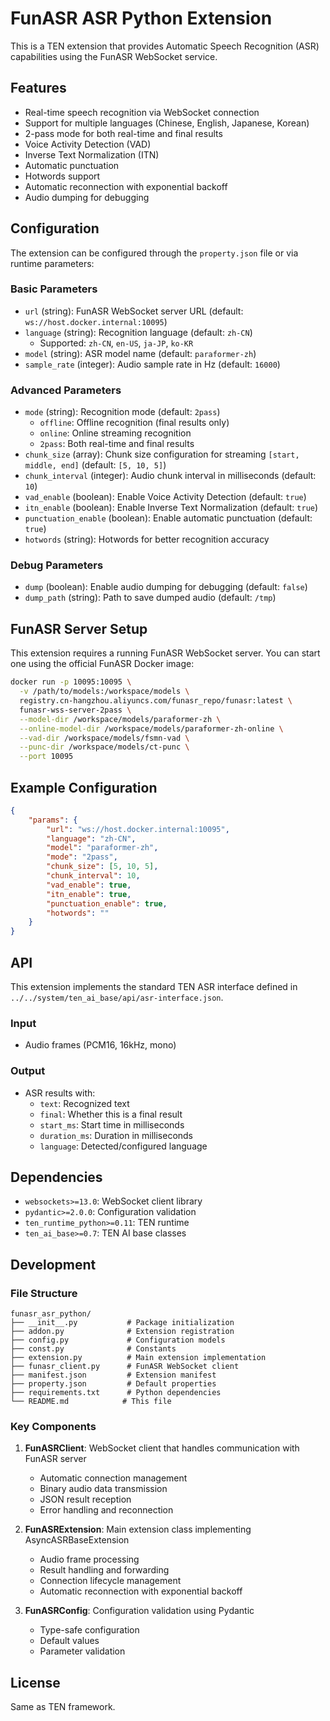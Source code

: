 # FunASR ASR Python Extension

This is a TEN extension that provides Automatic Speech Recognition (ASR) capabilities using the FunASR WebSocket service.

## Features

- Real-time speech recognition via WebSocket connection
- Support for multiple languages (Chinese, English, Japanese, Korean)
- 2-pass mode for both real-time and final results
- Voice Activity Detection (VAD)
- Inverse Text Normalization (ITN)
- Automatic punctuation
- Hotwords support
- Automatic reconnection with exponential backoff
- Audio dumping for debugging

## Configuration

The extension can be configured through the `property.json` file or via runtime parameters:

### Basic Parameters

- `url` (string): FunASR WebSocket server URL (default: `ws://host.docker.internal:10095`)
- `language` (string): Recognition language (default: `zh-CN`)
  - Supported: `zh-CN`, `en-US`, `ja-JP`, `ko-KR`
- `model` (string): ASR model name (default: `paraformer-zh`)
- `sample_rate` (integer): Audio sample rate in Hz (default: `16000`)

### Advanced Parameters

- `mode` (string): Recognition mode (default: `2pass`)
  - `offline`: Offline recognition (final results only)
  - `online`: Online streaming recognition
  - `2pass`: Both real-time and final results
- `chunk_size` (array): Chunk size configuration for streaming `[start, middle, end]` (default: `[5, 10, 5]`)
- `chunk_interval` (integer): Audio chunk interval in milliseconds (default: `10`)
- `vad_enable` (boolean): Enable Voice Activity Detection (default: `true`)
- `itn_enable` (boolean): Enable Inverse Text Normalization (default: `true`)
- `punctuation_enable` (boolean): Enable automatic punctuation (default: `true`)
- `hotwords` (string): Hotwords for better recognition accuracy

### Debug Parameters

- `dump` (boolean): Enable audio dumping for debugging (default: `false`)
- `dump_path` (string): Path to save dumped audio (default: `/tmp`)

## FunASR Server Setup

This extension requires a running FunASR WebSocket server. You can start one using the official FunASR Docker image:

```bash
docker run -p 10095:10095 \
  -v /path/to/models:/workspace/models \
  registry.cn-hangzhou.aliyuncs.com/funasr_repo/funasr:latest \
  funasr-wss-server-2pass \
  --model-dir /workspace/models/paraformer-zh \
  --online-model-dir /workspace/models/paraformer-zh-online \
  --vad-dir /workspace/models/fsmn-vad \
  --punc-dir /workspace/models/ct-punc \
  --port 10095
```

## Example Configuration

```json
{
    "params": {
        "url": "ws://host.docker.internal:10095",
        "language": "zh-CN",
        "model": "paraformer-zh",
        "mode": "2pass",
        "chunk_size": [5, 10, 5],
        "chunk_interval": 10,
        "vad_enable": true,
        "itn_enable": true,
        "punctuation_enable": true,
        "hotwords": ""
    }
}
```

## API

This extension implements the standard TEN ASR interface defined in `../../system/ten_ai_base/api/asr-interface.json`.

### Input

- Audio frames (PCM16, 16kHz, mono)

### Output

- ASR results with:
  - `text`: Recognized text
  - `final`: Whether this is a final result
  - `start_ms`: Start time in milliseconds
  - `duration_ms`: Duration in milliseconds
  - `language`: Detected/configured language

## Dependencies

- `websockets>=13.0`: WebSocket client library
- `pydantic>=2.0.0`: Configuration validation
- `ten_runtime_python>=0.11`: TEN runtime
- `ten_ai_base>=0.7`: TEN AI base classes

## Development

### File Structure

```
funasr_asr_python/
├── __init__.py           # Package initialization
├── addon.py              # Extension registration
├── config.py             # Configuration models
├── const.py              # Constants
├── extension.py          # Main extension implementation
├── funasr_client.py      # FunASR WebSocket client
├── manifest.json         # Extension manifest
├── property.json         # Default properties
├── requirements.txt      # Python dependencies
└── README.md            # This file
```

### Key Components

1. **FunASRClient**: WebSocket client that handles communication with FunASR server
   - Automatic connection management
   - Binary audio data transmission
   - JSON result reception
   - Error handling and reconnection

2. **FunASRExtension**: Main extension class implementing AsyncASRBaseExtension
   - Audio frame processing
   - Result handling and forwarding
   - Connection lifecycle management
   - Automatic reconnection with exponential backoff

3. **FunASRConfig**: Configuration validation using Pydantic
   - Type-safe configuration
   - Default values
   - Parameter validation

## License

Same as TEN framework.
